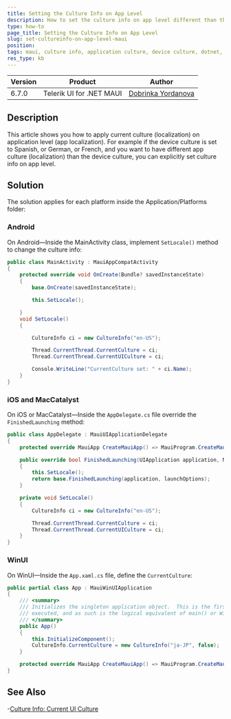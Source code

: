 ```yaml
---
title: Setting the Culture Info on App Level
description: How to set the culture info on app level different than the device culture.
type: how-to
page_title: Setting the Culture Info on App Level
slug: set-cultureinfo-on-app-level-maui
position: 
tags: maui, culture info, application culture, device culture, dotnet, maui
res_type: kb
---
```


| Version | Product | Author | 
| --- | --- | ---- | 
| 6.7.0 | Telerik UI for .NET MAUI | [Dobrinka Yordanova](https://www.telerik.com/blogs/author/dobrinka-yordanova)| 


## Description

This article shows you how to apply current culture (localization) on application level (app localization). For example if the device culture is set to Spanish, or German, or French, and you want to have different app culture (localization) than the device culture, you can explicitly set culture info on app level.

## Solution

The solution applies for each platform inside the Application/Platforms folder:

### Android

On Android&mdash;Inside the MainActivity class, implement `SetLocale()` method to change the culture info:

```C#
public class MainActivity : MauiAppCompatActivity
{
    protected override void OnCreate(Bundle? savedInstanceState)
    {
        base.OnCreate(savedInstanceState);

        this.SetLocale();

    }
    void SetLocale()
    {

        CultureInfo ci = new CultureInfo("en-US");

        Thread.CurrentThread.CurrentCulture = ci;
        Thread.CurrentThread.CurrentUICulture = ci;

        Console.WriteLine("CurrentCulture set: " + ci.Name);
    }
}
```

### iOS and MacCatalyst

On iOS or MacCatalyst&mdash;Inside the `AppDelegate.cs` file override the `FinishedLaunching` method:

```C#
public class AppDelegate : MauiUIApplicationDelegate
{
    protected override MauiApp CreateMauiApp() => MauiProgram.CreateMauiApp();

    public override bool FinishedLaunching(UIApplication application, NSDictionary launchOptions)
    {
        this.SetLocale();
        return base.FinishedLaunching(application, launchOptions);
    }

    private void SetLocale()
    {
        CultureInfo ci = new CultureInfo("en-US");

        Thread.CurrentThread.CurrentCulture = ci;
        Thread.CurrentThread.CurrentUICulture = ci;
    }
}
```

### WinUI

On WinUI&mdash;Inside the `App.xaml.cs` file, define the `CurrentCulture`:

```C#
public partial class App : MauiWinUIApplication
{
    /// <summary>
    /// Initializes the singleton application object.  This is the first line of authored code
    /// executed, and as such is the logical equivalent of main() or WinMain().
    /// </summary>
    public App()
    {
        this.InitializeComponent();
        CultureInfo.CurrentCulture = new CultureInfo("ja-JP", false);
    }

    protected override MauiApp CreateMauiApp() => MauiProgram.CreateMauiApp();
}
```

## See Also

-[Culture Info: Current UI Culture](https://learn.microsoft.com/en-us/dotnet/api/system.globalization.cultureinfo.currentuiculture?view=net-8.0)

